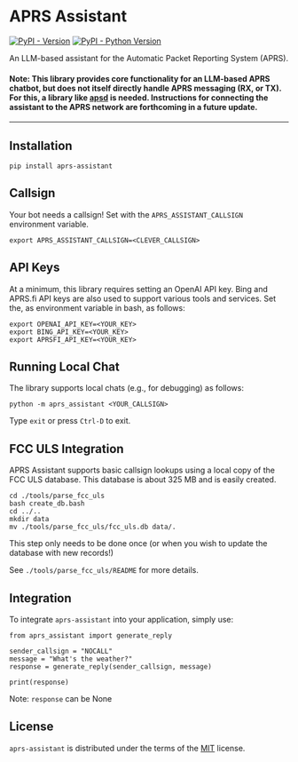 # APRS Assistant

[![PyPI - Version](https://img.shields.io/pypi/v/aprs-assistant.svg)](https://pypi.org/project/aprs-assistant)
[![PyPI - Python Version](https://img.shields.io/pypi/pyversions/aprs-assistant.svg)](https://pypi.org/project/aprs-assistant)

An LLM-based assistant for the Automatic Packet Reporting System (APRS).

#### Note: This library provides core functionality for an LLM-based APRS chatbot, but does not itself directly handle APRS messaging (RX, or TX). For this, a library like [apsd](https://github.com/craigerl/aprsd) is needed. Instructions for connecting the assistant to the APRS network are forthcoming in a future update.

-----

## Installation

```console
pip install aprs-assistant
```

## Callsign
Your bot needs a callsign! Set with the `APRS_ASSISTANT_CALLSIGN` environment variable.

```console
export APRS_ASSISTANT_CALLSIGN=<CLEVER_CALLSIGN>
```

## API Keys
At a minimum, this library requires setting an OpenAI API key. Bing and APRS.fi API keys are also used to support various tools and services. Set the, as environment variable in bash, as follows:

```console
export OPENAI_API_KEY=<YOUR_KEY>
export BING_API_KEY=<YOUR_KEY>
export APRSFI_API_KEY=<YOUR_KEY>
```

## Running Local Chat
The library supports local chats (e.g., for debugging) as follows:

```console
python -m aprs_assistant <YOUR_CALLSIGN>
```

Type `exit` or press `Ctrl-D` to exit.


## FCC ULS Integration
APRS Assistant supports basic callsign lookups using a local copy of the FCC ULS database. This database is about 325 MB and is easily created. 

```
cd ./tools/parse_fcc_uls
bash create_db.bash
cd ../..
mkdir data
mv ./tools/parse_fcc_uls/fcc_uls.db data/.
```

This step only needs to be done once (or when you wish to update the database with new records!)

See `./tools/parse_fcc_uls/README` for more details. 


## Integration
To integrate `aprs-assistant` into your application, simply use:

```
from aprs_assistant import generate_reply

sender_callsign = "NOCALL"
message = "What's the weather?"
response = generate_reply(sender_callsign, message)

print(response)
```

Note: `response` can be None


## License

`aprs-assistant` is distributed under the terms of the [MIT](https://spdx.org/licenses/MIT.html) license.
